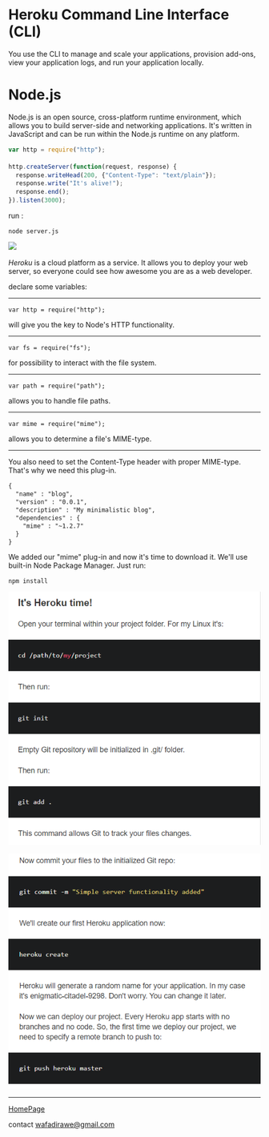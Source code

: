  # Heroku Command Line Interface (CLI)

You use the CLI to manage and scale your applications, provision add-ons, view your application logs, and run your application locally.

# Node.js
Node.js is an open source, cross-platform runtime environment, which allows you to build server-side and networking applications. It's written in JavaScript and can be run within the Node.js runtime on any platform.

```js
var http = require("http");

http.createServer(function(request, response) {
  response.writeHead(200, {"Content-Type": "text/plain"});
  response.write("It's alive!");
  response.end();
}).listen(3000);
```
run :
```
node server.js
```

![](http://i.imgur.com/idykoj7.png)


*Heroku* is a cloud platform as a service. It allows you to deploy your web server, so everyone could see how awesome you are as a web developer.


declare some variables:

***

```
var http = require("http");
```
 will give you the key to Node's HTTP functionality.

***

```
var fs = require("fs");
```
for possibility to interact with the file system. 

***

```
var path = require("path");
```
allows you to handle file paths.

***

```
var mime = require("mime");
```
allows you to determine a file's MIME-type.

---

 You also need to set the Content-Type header with proper MIME-type. That's why we need this plug-in.

```
{
  "name" : "blog",
  "version" : "0.0.1",
  "description" : "My minimalistic blog",
  "dependencies" : {
    "mime" : "~1.2.7"
  }
}
```

We added our "mime" plug-in and now it's time to download it. We'll use built-in Node Package Manager. Just run:

```
npm install
```

![](img/her.png)

![](img/push.png)





***


[HomePage](https://wafaankoush99.github.io/Reading-Notes/READMEcode301.html)  


contact wafadirawe@gmail.com
